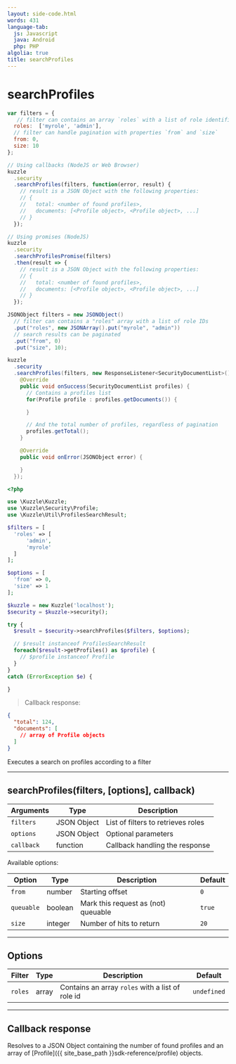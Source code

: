 ```yaml
---
layout: side-code.html
words: 431
language-tab:
  js: Javascript
  java: Android
  php: PHP
algolia: true
title: searchProfiles
---
```


# searchProfiles

```js
var filters = {
   // filter can contains an array `roles` with a list of role identifiers
  roles:  ['myrole', 'admin'],
  // filter can handle pagination with properties `from` and `size`
  from: 0,
  size: 10
};

// Using callbacks (NodeJS or Web Browser)
kuzzle
  .security
  .searchProfiles(filters, function(error, result) {
    // result is a JSON Object with the following properties:
    // {
    //   total: <number of found profiles>,
    //   documents: [<Profile object>, <Profile object>, ...]
    // }
  });

// Using promises (NodeJS)
kuzzle
  .security
  .searchProfilesPromise(filters)
  .then(result => {
    // result is a JSON Object with the following properties:
    // {
    //   total: <number of found profiles>,
    //   documents: [<Profile object>, <Profile object>, ...]
    // }
  });
```

```java
JSONObject filters = new JSONObject()
  // filter can contains a "roles" array with a list of role IDs
  .put("roles", new JSONArray().put("myrole", "admin"))
  // search results can be paginated
  .put("from", 0)
  .put("size", 10);

kuzzle
  .security
  .searchProfiles(filters, new ResponseListener<SecurityDocumentList>() {
    @Override
    public void onSuccess(SecurityDocumentList profiles) {
      // Contains a profiles list
      for(Profile profile : profiles.getDocuments()) {

      }

      // And the total number of profiles, regardless of pagination
      profiles.getTotal();
    }

    @Override
    public void onError(JSONObject error) {

    }
  });

```

```php
<?php

use \Kuzzle\Kuzzle;
use \Kuzzle\Security\Profile;
use \Kuzzle\Util\ProfilesSearchResult;

$filters = [
  'roles' => [
      'admin',
      'myrole'
  ]
];

$options = [
  'from' => 0,
  'size' => 1
];

$kuzzle = new Kuzzle('localhost');
$security = $kuzzle->security();

try {
  $result = $security->searchProfiles($filters, $options);

  // $result instanceof ProfilesSearchResult
  foreach($result->getProfiles() as $profile) {
    // $profile instanceof Profile
  }
}
catch (ErrorException $e) {

}
```

> Callback response:

```json
{
  "total": 124,
  "documents": [
    // array of Profile objects
  ]
}
```

Executes a search on profiles according to a filter

---

## searchProfiles(filters, [options], callback)

| Arguments | Type | Description |
|---------------|---------|----------------------------------------|
| ``filters`` | JSON Object | List of filters to retrieves roles |
| ``options`` | JSON Object | Optional parameters |
| ``callback`` | function | Callback handling the response |

Available options:

| Option | Type | Description | Default |
|---------------|---------|----------------------------------------|---------|
| ``from`` | number | Starting offset | ``0`` |
| ``queuable`` | boolean | Mark this request as (not) queuable | ``true`` |
| ``size`` | integer | Number of hits to return | ``20`` |

---

## Options

| Filter | Type | Description | Default |
|---------------|---------|----------------------------------------|---------|
| ``roles`` | array | Contains an array `roles` with a list of role id | ``undefined`` |

---

## Callback response

Resolves to a JSON Object containing the number of found profiles and an array of [Profile]({{ site_base_path }}sdk-reference/profile) objects.
